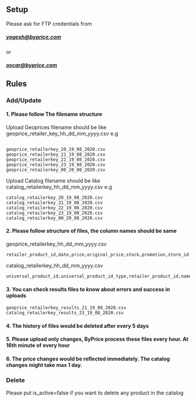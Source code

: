 ## Setup

Please ask for FTP credentials from 
##### yogesh@byprice.com
or
##### oscar@byprice.com



## Rules

### Add/Update

#### 1. Please follow The filename structure

Upload Geoprices filename should be like geoprice_retailer_key_hh_dd_mm_yyyy.csv
e.g 
```

geoprice_retailerkey_20_19_08_2020.csv
geoprice_retailerkey_21_19_08_2020.csv
geoprice_retailerkey_22_19_08_2020.csv
geoprice_retailerkey_23_19_08_2020.csv
geoprice_retailerkey_00_20_08_2020.csv

```


Upload Catalog filename should be like catalog_retailerkey_hh_dd_mm_yyyy.csv
e.g 

```
catalog_retailerkey_20_19_08_2020.csv
catalog_retailerkey_21_19_08_2020.csv
catalog_retailerkey_22_19_08_2020.csv
catalog_retailerkey_23_19_08_2020.csv
catalog_retailerkey_00_20_08_2020.csv
```



#### 2. Please follow structure of files, the column names should be same

geoprice_retailerkey_hh_dd_mm_yyyy.csv
```
retailer_product_id,date,price,original_price,stock,promotion,store_id
```

catalog_retailerkey_hh_dd_mm_yyyy.csv
```
universal_product_id,universal_product_id_type,retailer_product_id,name,category1,category2,category3,category4,category5,brand,tags,short_description,long_description,retailer,seller,price,is_active,is_visible,is_centralized,is_online,retailer_product_url,is_prescription,image,video
```

#### 3. You can check results files to know about errors and success in uploads
```
geoprice_retailerkey_results_21_19_08_2020.csv
catalog_retailerkey_results_23_19_08_2020.csv
```

#### 4. The history of files would be deleted after every 5 days


#### 5. Please upload only changes, ByPrice process these files every hour. At 16th minute of every hour


#### 6. The price changes would be reflected immediately. The catalog changes might take max 1 day. 


### Delete

Please put is_active=false if you want to delete any product in the catalog

